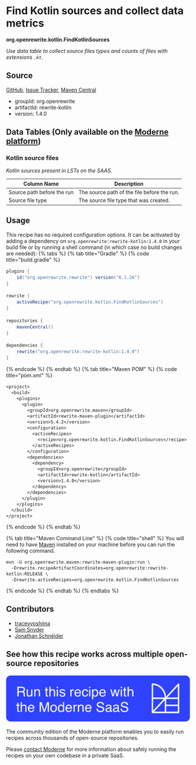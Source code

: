 # Find Kotlin sources and collect data metrics

**org.openrewrite.kotlin.FindKotlinSources**

_Use data table to collect source files types and counts of files with extensions `.kt`._

## Source

[GitHub](https://github.com/openrewrite/rewrite-kotlin/blob/main/src/main/java/org/openrewrite/kotlin/FindKotlinSources.java), [Issue Tracker](https://github.com/openrewrite/rewrite-kotlin/issues), [Maven Central](https://central.sonatype.com/artifact/org.openrewrite/rewrite-kotlin/1.4.0/jar)

* groupId: org.openrewrite
* artifactId: rewrite-kotlin
* version: 1.4.0

## Data Tables (Only available on the [Moderne platform](https://app.moderne.io/))

### Kotlin source files

_Kotlin sources present in LSTs on the SAAS._

| Column Name | Description |
| ----------- | ----------- |
| Source path before the run | The source path of the file before the run. |
| Source file type | The source file type that was created. |


## Usage

This recipe has no required configuration options. It can be activated by adding a dependency on `org.openrewrite:rewrite-kotlin:1.4.0` in your build file or by running a shell command (in which case no build changes are needed): 
{% tabs %}
{% tab title="Gradle" %}
{% code title="build.gradle" %}
```groovy
plugins {
    id("org.openrewrite.rewrite") version("6.1.26")
}

rewrite {
    activeRecipe("org.openrewrite.kotlin.FindKotlinSources")
}

repositories {
    mavenCentral()
}

dependencies {
    rewrite("org.openrewrite:rewrite-kotlin:1.4.0")
}
```
{% endcode %}
{% endtab %}
{% tab title="Maven POM" %}
{% code title="pom.xml" %}
```markup
<project>
  <build>
    <plugins>
      <plugin>
        <groupId>org.openrewrite.maven</groupId>
        <artifactId>rewrite-maven-plugin</artifactId>
        <version>5.4.2</version>
        <configuration>
          <activeRecipes>
            <recipe>org.openrewrite.kotlin.FindKotlinSources</recipe>
          </activeRecipes>
        </configuration>
        <dependencies>
          <dependency>
            <groupId>org.openrewrite</groupId>
            <artifactId>rewrite-kotlin</artifactId>
            <version>1.4.0</version>
          </dependency>
        </dependencies>
      </plugin>
    </plugins>
  </build>
</project>
```
{% endcode %}
{% endtab %}

{% tab title="Maven Command Line" %}
{% code title="shell" %}
You will need to have [Maven](https://maven.apache.org/download.cgi) installed on your machine before you can run the following command.

```shell
mvn -U org.openrewrite.maven:rewrite-maven-plugin:run \
  -Drewrite.recipeArtifactCoordinates=org.openrewrite:rewrite-kotlin:RELEASE \
  -Drewrite.activeRecipes=org.openrewrite.kotlin.FindKotlinSources
```
{% endcode %}
{% endtab %}
{% endtabs %}

## Contributors
* [traceyyoshima](mailto:tracey.yoshima@gmail.com)
* [Sam Snyder](mailto:sam@moderne.io)
* [Jonathan Schnéider](mailto:jkschneider@gmail.com)


## See how this recipe works across multiple open-source repositories

[![Moderne Link Image](/.gitbook/assets/ModerneRecipeButton.png)](https://app.moderne.io/recipes/org.openrewrite.kotlin.FindKotlinSources)

The community edition of the Moderne platform enables you to easily run recipes across thousands of open-source repositories.

Please [contact Moderne](https://moderne.io/product) for more information about safely running the recipes on your own codebase in a private SaaS.
